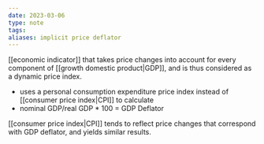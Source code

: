 ```yaml
---
date: 2023-03-06
type: note
tags: 
aliases: implicit price deflator
---
```


[[economic indicator]] that takes price changes into account for every component of [[growth domestic product|GDP]], and is thus considered as a dynamic price index.
- uses a personal consumption expenditure price index instead of [[consumer price index|CPI]] to calculate
- nominal GDP/real GDP * 100 = GDP Deflator

[[consumer price index|CPI]] tends to reflect price changes that correspond with GDP deflator, and yields similar results.
